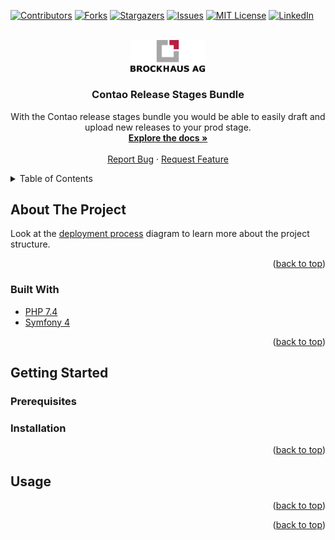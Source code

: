 <div id="top"></div>

[![Contributors][contributors-shield]][contributors-url]
[![Forks][forks-shield]][forks-url]
[![Stargazers][stars-shield]][stars-url]
[![Issues][issues-shield]][issues-url]
[![MIT License][license-shield]][license-url]
[![LinkedIn][linkedin-shield]][linkedin-url]

<!-- ------------------------------------------------------------------------- -->
<br />
<div align="center">
  <a href="https://github.com/BROCKHAUS-AG/contao-release-stages-bundle">
    <img src="images/logo.svg" alt="Logo" width="120">
  </a>

<h3 align="center">Contao Release Stages Bundle</h3>

  <p align="center">
    With the Contao release stages bundle you would be able to easily draft and upload new releases to your prod stage.
    <br />
    <a href="https://github.com/BROCKHAUS-AG/contao-release-stages-bundle"><strong>Explore the docs »</strong></a>
    <br />
    <br />
    <a href="https://github.com/BROCKHAUS-AG/contao-release-stages-bundle/issues">Report Bug</a>
    ·
    <a href="https://github.com/BROCKHAUS-AG/contao-release-stages-bundle/issues">Request Feature</a>
  </p>
</div>
<!-- ------------------------------------------------------------------------- -->

<details>
  <summary>Table of Contents</summary>
  <ol>
    <li>
      <a href="#about-the-project">About The Project</a>
      <ul>
        <li><a href="#built-with">Built With</a></li>
      </ul>
    </li>
    <li>
      <a href="#getting-started">Getting Started</a>
      <ul>
        <li><a href="#prerequisites">Prerequisites</a></li>
        <li><a href="#installation">Installation</a></li>
      </ul>
    </li>
    <li><a href="#usage">Usage</a></li>
    <li><a href="#roadmap">Roadmap</a></li>
  </ol>
</details>
<!-- ------------------------------------------------------------------------- -->


## About The Project



Look at the [deployment process](images/deploymentProcess.png) diagram to learn more about the project structure.

<p align="right">(<a href="#top">back to top</a>)</p>
<!-- ------------------------------------------------------------------------- -->

### Built With

* [PHP 7.4](https://www.php.net/releases/7_4_0.php)
* [Symfony 4](https://symfony.com/4)

<p align="right">(<a href="#top">back to top</a>)</p>
<!-- ------------------------------------------------------------------------- -->

## Getting Started


### Prerequisites


### Installation

<p align="right">(<a href="#top">back to top</a>)</p>
<!-- ------------------------------------------------------------------------- -->

## Usage



<p align="right">(<a href="#top">back to top</a>)</p>
<!-- ------------------------------------------------------------------------- -->


<p align="right">(<a href="#top">back to top</a>)</p>
<!-- ------------------------------------------------------------------------- -->

[contributors-shield]: https://img.shields.io/github/contributors/BROCKHAUS-AG/contao-release-stages-bundle?style=for-the-badge
[contributors-url]: https://github.com/BROCKHAUS-AG/contao-release-stages-bundle/graphs/contributors
[forks-shield]: https://img.shields.io/github/forks/BROCKHAUS-AG/contao-release-stages-bundle?style=for-the-badge
[forks-url]: https://github.com/BROCKHAUS-AG/contao-release-stages-bundle/network/members
[stars-shield]: https://img.shields.io/github/stars/BROCKHAUS-AG/contao-release-stages-bundle?style=for-the-badge
[stars-url]: https://github.com/BROCKHAUS-AG/contao-release-stages-bundle/stargazers
[issues-shield]: https://img.shields.io/github/issues/BROCKHAUS-AG/contao-release-stages-bundle?style=for-the-badge
[issues-url]: https://github.com/BROCKHAUS-AG/contao-release-stages-bundle/issues
[license-shield]: https://img.shields.io/github/license/BROCKHAUS-AG/contao-release-stages-bundle?style=for-the-badge
[license-url]: https://github.com/BROCKHAUS-AG/contao-release-stages-bundle/blob/master/LICENSE.txt
[linkedin-shield]: https://img.shields.io/badge/-LinkedIn-black.svg?style=for-the-badge&logo=linkedin&colorB=555
[linkedin-url]: https://www.linkedin.com/company/brockhaus-ag
